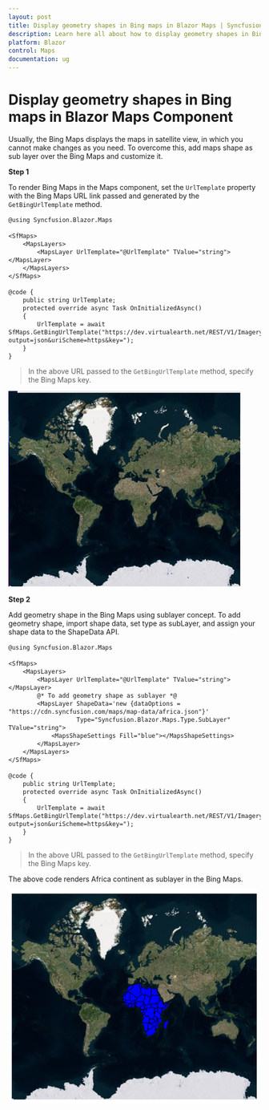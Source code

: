 ```yaml
---
layout: post
title: Display geometry shapes in Bing maps in Blazor Maps | Syncfusion
description: Learn here all about how to display geometry shapes in Bing maps in Syncfusion Blazor Maps component and more.
platform: Blazor
control: Maps
documentation: ug
---
```


# Display geometry shapes in Bing maps in Blazor Maps Component

Usually, the Bing Maps displays the maps in satellite view, in which you cannot make changes as you need. To overcome this, add maps shape as sub layer over the Bing Maps and customize it.

<b>Step 1</b>

To render Bing Maps in the Maps component, set the `UrlTemplate` property with the Bing Maps URL link passed and generated by the `GetBingUrlTemplate` method.

```cshtml
@using Syncfusion.Blazor.Maps

<SfMaps>
    <MapsLayers>
        <MapsLayer UrlTemplate="@UrlTemplate" TValue="string"></MapsLayer>
    </MapsLayers>
</SfMaps>

@code {
    public string UrlTemplate;
    protected override async Task OnInitializedAsync()
    {
        UrlTemplate = await SfMaps.GetBingUrlTemplate("https://dev.virtualearth.net/REST/V1/Imagery/Metadata/CanvasGray?output=json&uriScheme=https&key=");
    }
}
```

> In the above URL passed to the `GetBingUrlTemplate` method, specify the Bing Maps key.

![Blazor Bing Maps](../images/blazor-bing-map.PNG)

<b>Step 2</b>

Add geometry shape in the Bing Maps using sublayer concept. To add geometry shape, import shape data, set type as subLayer, and assign your shape data to the ShapeData API.

```cshtml
@using Syncfusion.Blazor.Maps

<SfMaps>
    <MapsLayers>
        <MapsLayer UrlTemplate="@UrlTemplate" TValue="string"></MapsLayer>
        @* To add geometry shape as sublayer *@
        <MapsLayer ShapeData='new {dataOptions = "https://cdn.syncfusion.com/maps/map-data/africa.json"}'
                   Type="Syncfusion.Blazor.Maps.Type.SubLayer" TValue="string">
            <MapsShapeSettings Fill="blue"></MapsShapeSettings>
        </MapsLayer>
    </MapsLayers>
</SfMaps>

@code {
    public string UrlTemplate;
    protected override async Task OnInitializedAsync()
    {
        UrlTemplate = await SfMaps.GetBingUrlTemplate("https://dev.virtualearth.net/REST/V1/Imagery/Metadata/CanvasGray?output=json&uriScheme=https&key=");
    }
}
```

> In the above URL passed to the `GetBingUrlTemplate` method, specify the Bing Maps key.

The above code renders Africa continent as sublayer in the Bing Maps.

![Blazor Bing Maps with Sublayer](../images/blazor-bing-map-sublayer.PNG)